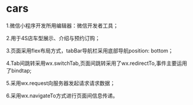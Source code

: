 # cars
1.微信小程序开发所用编辑器：微信开发者工具；

2.用于4S店车型展示、介绍与预约订购；

3.页面采用flex布局方式，tabBar导航栏采用底部导航position: bottom；

4.Tab间跳转采用wx.switchTab,页面间跳转采用了wx.redirectTo,事件主要运用了bindtap;

5.采用wx.request向服务器发起请求请求数据；

6.采用wx.navigateTo方式进行页面间信息传递。
